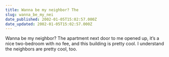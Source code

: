 ```yaml
---
title: Wanna be my neighbor? The
slug: wanna_be_my_nei
date_published: 2002-01-05T15:02:57.000Z
date_updated: 2002-01-05T15:02:57.000Z
---
```


Wanna be my neighbor? The apartment next door to me opened up, it’s a nice two-bedroom with no fee, and this building is pretty cool. I understand the neighbors are pretty cool, too.
